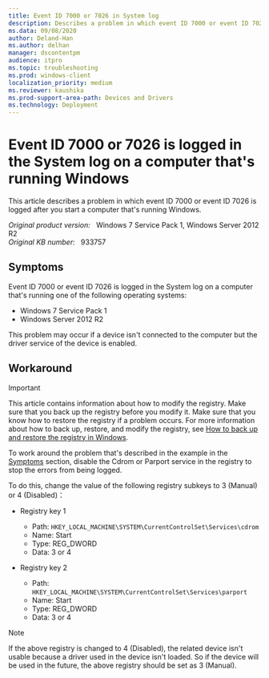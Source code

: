 ```yaml
---
title: Event ID 7000 or 7026 in System log
description: Describes a problem in which event ID 7000 or event ID 7026 may be logged after you start a computer that's running Windows.
ms.data: 09/08/2020
author: Deland-Han
ms.author: delhan
manager: dscontentpm
audience: itpro
ms.topic: troubleshooting
ms.prod: windows-client
localization_priority: medium
ms.reviewer: kaushika
ms.prod-support-area-path: Devices and Drivers
ms.technology: Deployment
---
```

# Event ID 7000 or 7026 is logged in the System log on a computer that's running Windows

This article describes a problem in which event ID 7000 or event ID 7026 is logged after you start a computer that's running Windows.

_Original product version:_ &nbsp; Windows 7 Service Pack 1, Windows Server 2012 R2  
_Original KB number:_ &nbsp; 933757

## Symptoms

Event ID 7000 or event ID 7026 is logged in the System log on a computer that's running one of the following operating systems:

- Windows 7 Service Pack 1
- Windows Server 2012 R2

This problem may occur if a device isn't connected to the computer but the driver service of the device is enabled.

## Workaround

> [!IMPORTANT]
> This article contains information about how to modify the registry. Make sure that you back up the registry before you modify it. Make sure that you know how to restore the registry if a problem occurs. For more information about how to back up, restore, and modify the registry, see [How to back up and restore the registry in Windows](https://support.microsoft.com/help/322756).

To work around the problem that's described in the example in the [Symptoms](#symptoms) section, disable the Cdrom or Parport service in the registry to stop the errors from being logged.

To do this, change the value of the following registry subkeys to 3 (Manual) or 4 (Disabled)：

- Registry key 1
  - Path: `HKEY_LOCAL_MACHINE\SYSTEM\CurrentControlSet\Services\cdrom`
  - Name: Start
  - Type: REG_DWORD
  - Data: 3 or 4

- Registry key 2
  - Path: `HKEY_LOCAL_MACHINE\SYSTEM\CurrentControlSet\Services\parport`
  - Name: Start
  - Type: REG_DWORD
  - Data: 3 or 4

> [!NOTE]
> If the above registry is changed to 4 (Disabled), the related device isn't usable because a driver used in the device isn't loaded. So if the device will be used in the future, the above registry should be set as 3 (Manual).
